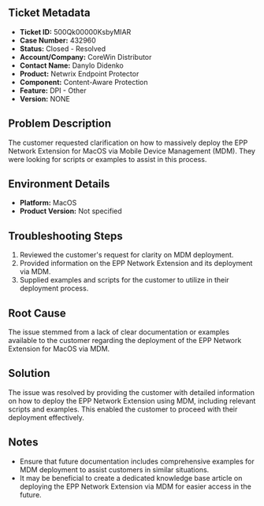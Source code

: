 ## Ticket Metadata
- **Ticket ID:** 500Qk00000KsbyMIAR
- **Case Number:** 432960
- **Status:** Closed - Resolved
- **Account/Company:** CoreWin Distributor
- **Contact Name:** Danylo Didenko
- **Product:** Netwrix Endpoint Protector
- **Component:** Content-Aware Protection
- **Feature:** DPI - Other
- **Version:** NONE

## Problem Description
The customer requested clarification on how to massively deploy the EPP Network Extension for MacOS via Mobile Device Management (MDM). They were looking for scripts or examples to assist in this process.

## Environment Details
- **Platform:** MacOS
- **Product Version:** Not specified

## Troubleshooting Steps
1. Reviewed the customer's request for clarity on MDM deployment.
2. Provided information on the EPP Network Extension and its deployment via MDM.
3. Supplied examples and scripts for the customer to utilize in their deployment process.

## Root Cause
The issue stemmed from a lack of clear documentation or examples available to the customer regarding the deployment of the EPP Network Extension for MacOS via MDM.

## Solution
The issue was resolved by providing the customer with detailed information on how to deploy the EPP Network Extension using MDM, including relevant scripts and examples. This enabled the customer to proceed with their deployment effectively.

## Notes
- Ensure that future documentation includes comprehensive examples for MDM deployment to assist customers in similar situations.
- It may be beneficial to create a dedicated knowledge base article on deploying the EPP Network Extension via MDM for easier access in the future.